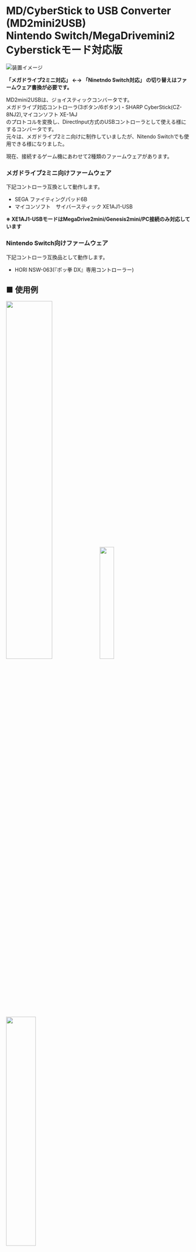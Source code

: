 # MD/CyberStick to USB Converter (MD2mini2USB)<BR>Nintendo Switch/MegaDrivemini2 Cyberstickモード対応版  

![装置イメージ](./img/img001.jpg)  

**「メガドライブ2ミニ対応」 ←→ 「Ninetndo Switch対応」 の切り替えはファームウェア書換が必要です。**  

MD2mini2USBは、ジョイスティックコンバータです。  
メガドライブ対応コントローラ(3ボタン/6ボタン)・SHARP CyberStick(CZ-8NJ2),マイコンソフト XE-1AJ  
のプロトコルを変換し、DirectInput方式のUSBコントローラとして使える様にするコンバータです。  
元々は、メガドライブ2ミニ向けに制作していましたが、Nitendo Switchでも使用できる様になりました。  

現在、接続するゲーム機にあわせて2種類のファームウェアがあります。  
### メガドライブ2ミニ向けファームウェア  
下記コントローラ互換として動作します。  

* SEGA ファイティングパッド6B  
* マイコンソフト　サイバースティック XE1AJ1-USB  

**※ XE1AJ1-USBモードはMegaDrive2mini/Genesis2mini/PC接続のみ対応しています**

### Nintendo Switch向けファームウェア
下記コントローラ互換品として動作します。 

* HORI NSW-063(『ポッ拳 DX』専用コントローラー)  

## ■ 使用例
<img src="./img/img004.jpg" width="50%" /> <img src="./img/img005.jpg" width="28%" /> <img src="./img/img003.jpg" width="40%" />  

動画については下記URLを参照してください。  
<https://twitter.com/v9938/status/1580212775111909376?s=20&t=MJM-NV-31tJaAHmfy5s3Zw>
<https://twitter.com/v9938/status/1579874855343730689?s=20&t=MJM-NV-31tJaAHmfy5s3Zw>

## ■ 頒布について   

本製品はBoothおよび家電のKENちゃん、BEEPさんにて近日販売予定です。  
(Boothの発送は、週末にまとめて発送になるため、お急ぎの方は他ショップを利用ください)

### BEEP  

URL未定  

### 家電のKENちゃん  

URL未定  

### Booth: (週１回の発送)  

<https://ifc.booth.pm/items/4229656>  
Boothでは先行品販売を実施しません [10/29以降 販売開始予定]  

## ■ 頒布品のメガドラミニ対応版とNintendo Switch対応版の違い

初期に書き込まれているファームウェアだけが異なります。ハードウェアに違いはありません。  
ユーザ側でファームウェアを書き換えることで、双方向の対応版を何回でも行き来できます。

## ■ 先行販売品について

先行販売版はXE1AJ-USBモードは仮実装になっています。  
メガドライブ2ミニ販売後に対応ファームウェアを公開する予定です。  

ユーザにて当該ファームウェアにアップデートをお願いします。  


## ■ 使用方法

1. D-SUB9Pin側に使いたいコントローラを接続します。
2. 先の細いものでコントローラモード切替スイッチを適切なモードにセットします。
3. USBコネクタにケーブルを接続して、使用する機器に接続します。  

MegaDrive2miniでCyberStickモードを使う場合はCONTROLLER2に接続してください。　　

**メガドライブコントローラとCyberStickでは、コントローラ側の電源端子が異なります。**  
**コントローラモード切替スイッチは、本機の電源が入っていない状態で切り替えてください。**

| メガドライブコントローラモード | Cyberstickモード(MSX仕様) |  
| - | - |
| ![スイッチ位置MD](./img/img002-2.jpg)  ![DSUB_MD](./img/img006.png) | ![スイッチ位置ATARI](./img/img002-1.jpg)  ![DSUB_ATARI](./img/img007.png)|

## ■ ボタン配置について

各オリジナルコントローラのボタン配置に準拠しています。設定ソフトにてボタン配置は変更可能です。  
変更した配置は、コントローラのBボタンを押しながらケーブル抜差（電源投入）を行う事で初期値になります。

初期値でのWindows PC上での配置は下記の通りです。

### ●メガドライブ2ミニ向けファームウェア ボタン配置

#### メガドライブコントローラモード(SEGA ファイティングパッド6B互換モード)  

| メガドライブコントローラ | USBコントローラ配置 | 制限事項など |  
| - | - | - |
| スティック | Ｘ軸Ｙ軸 |  |
| Ａ、Ｂ、Ｃボタン | ボタン３、２、６|  |
| Ｘ、Ｙ、Ｚボタン | ボタン４、１、５ | 6ボタン対応コントローラーのみ有効 |
| ＭＯＤＥボタン | ボタン７ | 6ボタン対応コントローラーのみ有効 |
| スタートボタン | ボタン８ |  |

#### CyberStickモード(XE1AJ1-USB互換モード)  

| CyberStick | USBコントローラ配置 | 制限事項など |  
| - | - | - |
| スティック | Ｘ軸Ｙ軸 |  |
| スロットル前後 | Ｚ回転 |  |
| トリガボタンＡ、Ｂ、Ｃ | ボタン１、２、３ |  |
| トリガボタンＤ、Ｅ１、Ｅ２ | ボタン４、５、６ |  |
| トリガボタンＡ'、Ｂ' | ボタン１、２ |  |
| セレクト、スタートボタン | ボタン７、８ | CZ-8NJ2のデジタルモードでは使用できません。 |

#### CyberStickモード(SEGA ファイティングパッド6B互換モード　※Aボタンを押しながらUSBを接続)  

| CyberStick | USBコントローラ配置 | 制限事項など |  
| - | - | - |
| スティック | Ｘ軸Ｙ軸 |  |
| スロットル前後 | － |  |
| トリガボタンＡ、Ｂ、Ｃ | ボタン３、２、７ |  |
| トリガボタンＤ、Ｅ１、Ｅ２ | ボタン４、１、６ |  |
| トリガボタンＡ'、Ｂ' | ボタン３、２ |  |
| セレクト、スタートボタン | ボタン９、１０ | CZ-8NJ2のデジタルモードでは使用できません。 |

### ●Nintendo SWITCH向けファームウェア ボタン配置

#### メガドライブコントローラモード  

| メガドライブコントローラ | コントローラ配置 | 制限事項など |  
| - | - | - |
| スティック | 左アナログスティックＸＹ軸 |  |
| Ａ、Ｂ、Ｃボタン | ボタンＡ、Ｂ、Ｒ|  |
| Ｘ、Ｙ、Ｚボタン | ボタンＸ、Ｙ、Ｌ | 6ボタン対応コントローラーのみ有効 |
| ＭＯＤＥボタン | ボタンＨＯＭＥ | 6ボタン対応コントローラーのみ有効 |
| スタートボタン | ボタン［＋］ |  |

#### CyberStickモード  

| CyberStick | コントローラ配置 | 制限事項など |  
| - | - | - |
| スティック | 左アナログスティックＸＹ軸 |  |
| スロットル前後 | 右アナログスティックＹ軸 |  |
| トリガボタンＡ、Ｂ、Ｃ | ボタンＡ、Ｂ、Ｙ |  |
| トリガボタンＤ、Ｅ１、Ｅ２ | ボタンＸ、Ｒ、Ｌ |  |
| トリガボタンＡ'、Ｂ' | ボタンＡ、Ｂ |  |
| セレクト、スタートボタン | ボタンＨＯＭＥ、［＋］ | CZ-8NJ2のデジタルモードでは使用できません。 |

## ■ 変換遅延について

変換にかかる内部処理時間は、一番時間がかかるメガドライブ6ボタンパッドで使用時で8.5us程度です。  
いずれのモードでもLow Speed USB規格の最小通信単位である1frame(1ms)以内で完了していることを確認しています。  
そのため規格上は変換遅延が無いことになります。  

![USBパケット](./img/img008.png)


## ■ その他の注意点  

オリジナルのコントローラは製造後２０年以上経っています。  
動作不安定の場合は接続コントローラが正常に動作するかを確認をお願いします。

他の接続機器に影響がある場合があるのでコントローラはUSB接続前に接続してください。

コントローラモード切替スイッチ設定を誤ると回路保護のため一定時間電源が入らなくなる場合があります。  
その場合は、数分程度放置後再度接続する様にお願いします。  


## ■ ファームウェアアップデートについて(頒布版のみ対応)

本製品はファームウェアアップデートに対応しています。  
ファームウェアアップデートについては、Windows PCが必要になります。  

1. デバイスを一度取り外します。  
![FFU1](./img/ffu_img001.jpg)  

2. Firmware Updateソフトを実行します。デバイスの接続待ち表示になります。  
![FFU2](./img/ffu_img002.png)  ![FFU3](./img/ffu_img003.png)  

3. 対応コントローラの［Cボタン］を押したままWindows PCに接続します。  
（コントローラモードスイッチは接続するコントローラに合わせてください。）  
![FFU2](./img/ffu_img003.jpg)

4. 正常に認識されると自動的にファームウェア更新が実行されます。  
認識されない場合は3からの手順を実施してください。　　
![FFU2](./img/ffu_img006.png)  
5. ファームウェア更新完了表示が出たら、一度デバイスを取り外します。  
更新後、設定の状態によってボタンが正常に動作しない場合があります。  
その場合はBボタンを押しながらUSBケーブルを抜き差しを行いE2PROMを初期化してください。
![FFU2](./img/ffu_img007.png)  

  
### ファームウェア更新/書換ツール

下記URLにてファームウェア更新/書換に必要なツールとファイル一式を頒布しています。  
<https://github.com/v9938/md2mini2usb/raw/main/FFU/md22usb_ffu.zip>

ZIPファイルを解凍後に、下記バッチファイルを実行してください。  

`./FFU/update_mdmini.bat`　メガドライブ2ミニ向けファームウェア更新  
`./FFU/update_switch.bat`　Nintendo Switch向けファームウェア更新  

### ファームウェアVersion確認方法  

ファームウェアVersionについては上記Firmware Updateソフト解凍後に下記手順で確認可能です。

1. 接続しているコントローラを外します。
2. コントローラモード切替スイッチをCyber側にします。
3. Windows PCに接続します。
4. Version確認ソフトで確認します。  

`./FFU/vercheck_mdmini.exe`　メガドライブ2ミニ向け  
`./FFU/vercheck_switch.exe`　Nintendo Switch向け

![実行画面](./img/vertool.png)  

謝辞：  
PID/UIDは、Microchipサブライセンスプログラムにより提供されたものを使用しています。  
ファームウェアアップデート機能には、 莎華(SAKA)さんのHID Bootloader (pic18Non-J)を利用しています。  
<http://www3.airnet.ne.jp/saka/hardware/pic-bootloader/pic-bootloader01.html>  

## ■ XE1AJ1-USB設定ソフトについて（予定）

**本機能についてマイコンソフトさんへの問い合わせは絶対行わない様にお願いします**  
マイコンソフトさんのXE1AJ1-USB設定ソフトにて、純正同様にセンターの遊び範囲、移動比率の設定などが可能です。
設定時は、コントローラモード切替スイッチをCyber側にし、Windows PCに接続してください。  

## ■ ボタン配置について

ボタン配置ソフトを実行することでボタン配置を変更することが可能です。  
現状NINTENDO SWITCH向けファームウェアのみ対応しています。

Switch用ファームウェア向け設定用ソフト
<https://github.com/v9938/md2mini2usb/raw/main/keyconfig/keyconfigSwitch.exe>  

メガドライブ2ミニ向けファームウェアについては、ソフト的にボタン配置を変更して保存する仕組みを有しています。  
XE1AJ-USB販売後に専用ソフトで変更できる様にする予定です。

## ■ GitHub公開データについて

ファームウェア：　　 <https://github.com/v9938/md2mini2usb/tree/main/firmware>  
回路図/基板データ：　<https://github.com/v9938/md2mini2usb/tree/main/PCB>

ファームウェアのコンパイルにはMicrochipのUSB library 'mla v2017_03_06'が必要です。  
頒布版とコードが異なりファームウェアアップデート機能が非対応になります。  

自作される場合は、秋月電子さんのマイコンボードを使うと良いと思います。  
<http://akizukidenshi.com/catalog/g/gK-05499/>  

## ■ 本機の仕様について

|仕様  | 詳細 |
| - | - |
| 使用マイコン | Microchip PIC18F14K50 |
| 定格 | 5V 50mA (ポリヒューズ250mA)|
| コントローラ規格 | USB2.0 HIDゲームコントローラ準拠(Direct Input方式) |
| キースキャン間隔<BR>(SEGA ファイティングパッド6B互換モード) | 10ms(設定値)/8ms(実測値) |  
| キースキャン間隔<BR>(XE1AJ-USB互換モード時) | 8ms(設定値)/8ms(実測値) |
| IN パケット応答時間 | メガドライブ6ボタンパッド使用時 8.5us(実測値)<BR>CyberStick使用時 8.4us(実測値) |
| 対応コントローラ | メガドライブ規格準拠コントローラ(8pin GND)<BR>MSX規格準拠コントローラ(9pin GND) |
| 動作確認環境 | Windows11/10/7<BR>SEGA MegaDrive mini/Genesis mini<BR>SEGA MegaDrive2 mini/Genesis2 mini<BR>Nintendo SWITCH |
| 動作確認済みコントローラー | SEGA SJ-3500<BR>SEGA SJ-6000<BR>マイコンソフト XE-1ST2<BR>マイコンソフト XE-1AP (PERSONAL COMPUTERモード)<BR>SHARP CZ-8NJ2 (CYBER STICK)<BR>FUJITSU FMT-PD102 |
